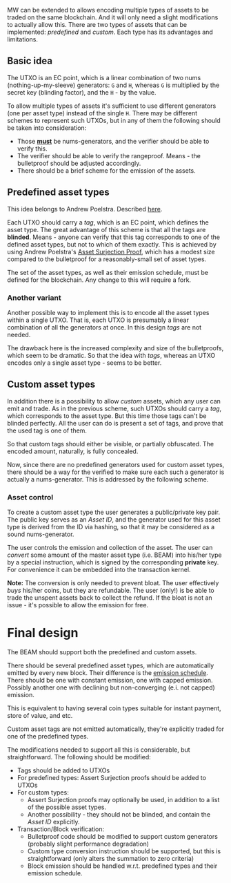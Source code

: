 MW can be extended to allows encoding multiple types of assets to be traded on the same blockchain. And it will only need a slight modifications to actually allow this.
There are two types of assets that can be implemented: _predefined_ and _custom_. Each type has its advantages and limitations.

## Basic idea

The UTXO is an EC point, which is a linear combination of two nums (nothing-up-my-sleeve) generators: `G` and `H`, whereas `G` is multiplied by the secret key (blinding factor), and the `H` - by the value.

To allow multiple types of assets it's sufficient to use different generators (one per asset type) instead of the single `H`. There may be different schemes to represent such UTXOs, but in any of them the following should be taken into consideration:

* Those <u>**must**</u> be nums-generators, and the verifier should be able to verify this.
* The verifier should be able to verify the rangeproof. Means - the bulletproof should be adjusted accordingly.
* There should be a brief scheme for the emission of the assets.

## Predefined asset types

This idea belongs to Andrew Poelstra. Described [here](https://blockstream.com/2017/04/03/blockstream-releases-elements-confidential-assets.html).

Each UTXO should carry a _tag_, which is an EC point, which defines the asset type. The great advantage of this scheme is that all the tags are **blinded**. Means - anyone can verify that this tag corresponds to one of the defined asset types, but not to which of them exactly. This is achieved by using Andrew Poelstra's <u>Asset Surjection Proof</u>, which has a modest size compared to the bulletproof for a reasonably-small set of asset types.

The set of the asset types, as well as their emission schedule, must be defined for the blockchain. Any change to this will require a fork.

### Another variant

Another possible way to implement this is to encode all the asset types within a single UTXO. That is, each UTXO is presumably a linear combination of all the generators at once. In this design _tags_ are not needed.

The drawback here is the increased complexity and size of the bulletproofs, which seem to be dramatic. So that the idea with _tags_, whereas an UTXO encodes only a single asset type - seems to be better.

## Custom asset types

In addition there is a possibility to allow _custom_ assets, which any user can emit and trade. As in the previous scheme, such UTXOs should carry a _tag_, which corresponds to the asset type. But this time those tags can't be blinded perfectly. All the user can do is present a set of tags, and prove that the used tag is one of them.

So that custom tags should either be visible, or partially obfuscated. The encoded amount, naturally, is fully concealed.

Now, since there are no predefined generators used for custom asset types, there should be a way for the verified to make sure each such a generator is actually a nums-generator. This is addressed by the following scheme.

### Asset control

To create a custom asset type the user generates a public/private key pair. The public key serves as an _Asset ID_, and the generator used for this asset type is derived from the ID via hashing, so that it may be considered as a sound nums-generator.

The user controls the emission and collection of the asset. The user can _convert_ some amount of the master asset type (i.e. BEAM) into his/her type by a special instruction, which is signed by the corresponding **private** key. For convenience it can be embedded into the transaction kernel.

**Note:** The conversion is only needed to prevent bloat. The user effectively _buys_ his/her coins, but they are refundable. The user (only!) is be able to trade the unspent assets back to collect the refund. If the bloat is not an issue - it's possible to allow the emission for free.

# Final design

The BEAM should support both the predefined and custom assets.

There should be several predefined asset types, which are automatically emitted by every new block. Their difference is the <u>emission schedule</u>. There should be one with constant emission, one with capped emission. Possibly another one with declining but non-converging (e.i. not capped) emission.

This is equivalent to having several coin types suitable for instant payment, store of value, and etc.

Custom asset tags are not emitted automatically, they're explicitly traded for one of the predefined types.

The modifications needed to support all this is considerable, but straightforward. The following should be modified:
* Tags should be added to UTXOs
* For predefined types: Assert Surjection proofs should be added to UTXOs
* For custom types:
   * Assert Surjection proofs may optionally be used, in addition to a list of the possible asset types.
   * Another possibility - they should not be blinded, and contain the _Asset ID_ explicitly.
* Transaction/Block verification:
   * Bulletproof code should be modified to support custom generators (probably slight performance degradation)
   * Custom type conversion instruction should be supported, but this is straightforward (only alters the summation to zero criteria)
   * Block emission should be handled w.r.t. predefined types and their emission schedule.


